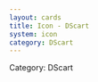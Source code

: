 ```yaml
---
layout: cards
title: Icon - DScart
system: icon
category: DScart
---
```

<div class="alert alert-secondary mb-4"><span class="i18n innerHTML-category">Category: </span><span class="i18n innerHTML-cat-DScart">DScart</span></div>
